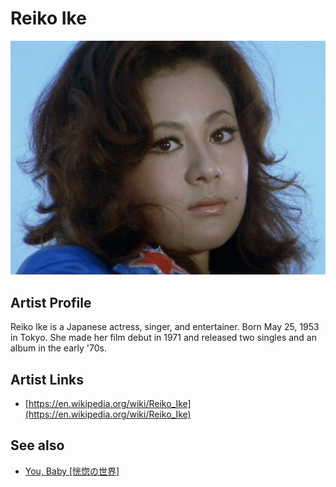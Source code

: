 # Reiko Ike

![](../../assets/artists/Reiko_Ike.png)

## Artist Profile

Reiko Ike is a Japanese actress, singer, and entertainer. Born May 25, 1953 in Tokyo. She made her film debut in 1971 and released two singles and an album in the early '70s.

## Artist Links

- [https://en.wikipedia.org/wiki/Reiko_Ike](https://en.wikipedia.org/wiki/Reiko_Ike)


## See also

- [You, Baby [恍惚の世界]](You__Baby_[恍惚の世界].md)

